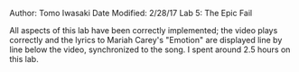 Author: Tomo Iwasaki
Date Modified: 2/28/17
Lab 5: The Epic Fail

All aspects of this lab have been correctly implemented; the video plays 
correctly and the lyrics to Mariah Carey's "Emotion" are displayed line by 
line below the video, synchronized to the song. I spent around 2.5 hours 
on this lab.  